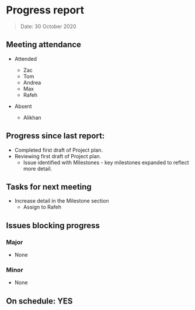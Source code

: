 <!-- File name must be Year-Month-Date.md
e.g. 2020-10-12.md -->

<!--One report per week Minimum!-->
# Progress report

> Date: 30 October 2020

<!--Names of those who attended the meeting, CSV-->
## Meeting attendance

- Attended
    - Zac
    - Tom
    - Andrea
    - Max
    - Rafeh

- Absent
    - Alikhan


## Progress since last report:
<!--What have you done ?-->
<!--Single line bullet point-->
- Completed first draft of Project plan.
- Reviewing first draft of Project plan. 
    - Issue identified with Milestones - key milestones expanded to reflect more detail.

## Tasks for next meeting

<!--What will you do before the next?-->
<!--Single line bullet point-->
- Increase detail in the Milestone section 
    - Assign to Rafeh

## Issues blocking progress

### Major

- None

### Minor

- None

<!--Pick one-->
<!--## On schedule: YES-->
<!--## On schedule: NO-->

## On schedule: YES